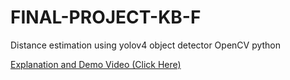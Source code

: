 # FINAL-PROJECT-KB-F
Distance estimation using yolov4 object detector OpenCV python

[Explanation and Demo Video (Click Here)](https://youtu.be/1E49puYY338) 
